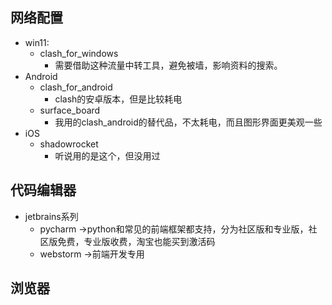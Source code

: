 
## 网络配置
- win11:
  - clash_for_windows
    - 需要借助这种流量中转工具，避免被墙，影响资料的搜索。
- Android
  - clash_for_android
    - clash的安卓版本，但是比较耗电
  - surface_board
    - 我用的clash_android的替代品，不太耗电，而且图形界面更美观一些
- iOS
  - shadowrocket
    - 听说用的是这个，但没用过

## 代码编辑器
- jetbrains系列
    - pycharm ->python和常见的前端框架都支持，分为社区版和专业版，社区版免费，专业版收费，淘宝也能买到激活码
    - webstorm ->前端开发专用


## 浏览器


